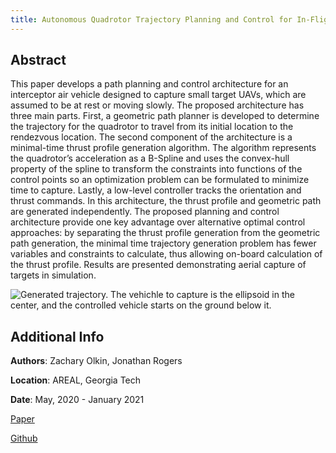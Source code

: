 ```yaml
---
title: Autonomous Quadrotor Trajectory Planning and Control for In-Flight Aerial Vehicle Capture
---
```


## Abstract
This paper develops a path planning and control architecture for an interceptor air vehicle designed to capture small target UAVs, which are assumed to be at rest or moving slowly. The proposed architecture has three main parts. First, a geometric path planner is developed to determine the trajectory for the quadrotor to travel from its initial location to the rendezvous location. The second component of the architecture is a minimal-time thrust profile generation algorithm. The algorithm represents the quadrotor’s acceleration as a B-Spline and uses the convex-hull property of the spline to transform the constraints into functions of the control points so an optimization problem can be formulated to minimize time to capture. Lastly, a low-level controller tracks the orientation and thrust commands. In this architecture, the thrust profile and geometric path are generated independently. The proposed planning and control architecture provide one key advantage over alternative optimal control approaches: by separating the thrust profile generation from the geometric path generation, the minimal time trajectory generation problem has fewer variables and constraints to calculate, thus allowing on-board calculation of the thrust profile. Results are presented demonstrating aerial capture of targets in simulation.

![](/research/images/geo_path_vectors.png "Generated trajectory. The vehichle to capture is the ellipsoid in the center, and the controlled vehicle starts on the ground below it.")

## Additional Info
**Authors**: Zachary Olkin, Jonathan Rogers

**Location**: AREAL, Georgia Tech

**Date**: May, 2020 - January 2021

[Paper](https://ieeexplore.ieee.org/document/9438242)

[Github](https://github.com/Zolkin1/quad-sim-vehicle-capture)
